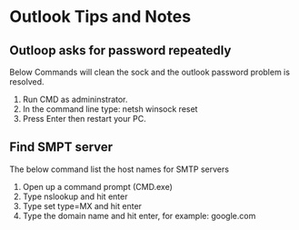 # Outlook Tips and Notes

## Outloop asks for password repeatedly

Below Commands will clean the sock and the outlook password problem is resolved.

1. Run CMD as admininstrator.
1. In the command line type: netsh winsock reset
1. Press Enter then restart your PC.

## Find SMPT server

The below command list the host names for SMTP servers

1. Open up a command prompt (CMD.exe)
1. Type nslookup and hit enter
1. Type set type=MX and hit enter
1. Type the domain name and hit enter, for example: google.com
